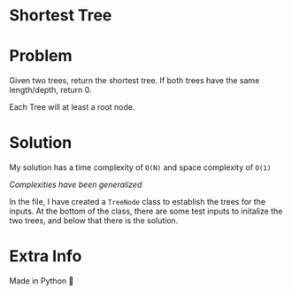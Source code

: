 # Shortest Tree

# Problem 

Given two trees, return the shortest tree. If both trees have the same length/depth, return 0. 

Each Tree will at least a root node. 


# Solution 

My solution has a time complexity of `O(N)` and space complexity of `O(1)`

*Complexities have been generalized*

In the file, I have created a `TreeNode` class to establish the trees for the inputs. At the bottom of the class, there are some test inputs to initalize the two trees, and below that there is the solution. 


# Extra Info 

Made in Python 🐍
